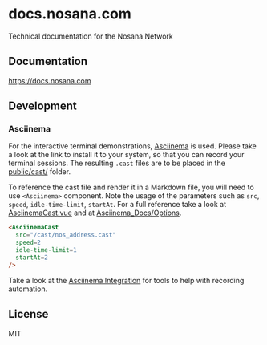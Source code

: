 # docs.nosana.com

Technical documentation for the Nosana Network


## Documentation

https://docs.nosana.com

## Development

### Asciinema

For the interactive terminal demonstrations, [Asciinema](https://docs.asciinema.org/manual/cli/quick-start/) is used.
Please take a look at the link to install it to your system, so that you can record your terminal sessions.
The resulting `.cast` files are to be placed in the [public/cast/](./docs/.vuepress/public/cast/) folder.

To reference the cast file and render it in a Markdown file, you will need to use `<Asciinema>` component.
Note the usage of the parameters such as `src`, `speed`, `idle-time-limit`, `startAt`.
For a full reference take a look at [AsciinemaCast.vue](./docs/.vuepress/components/AsciinemaCast.vue) and at [Asciinema_Docs/Options](https://docs.asciinema.org/manual/player/options/#startat).

```html
<AsciinemaCast 
  src="/cast/nos_address.cast" 
  speed=2
  idle-time-limit=1
  startAt=2
/>
```

Take a look at the [Asciinema Integration](https://docs.asciinema.org/integrations/) for tools to help with recording automation.

## License

MIT
